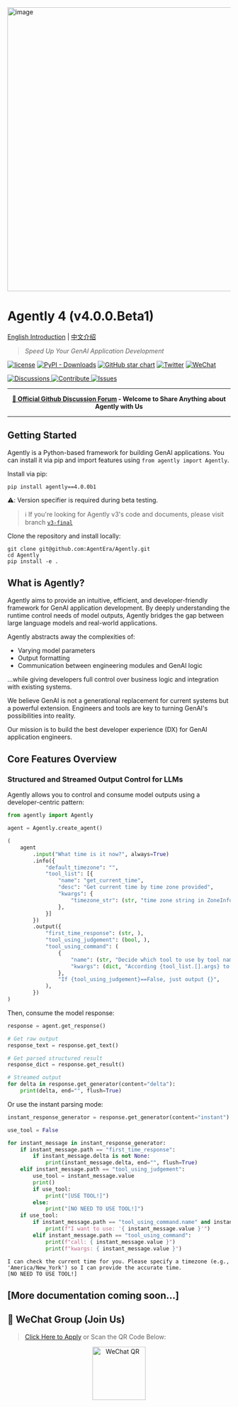 <img width="640" alt="image" src="https://github.com/user-attachments/assets/c645d031-c8b0-4dba-a515-9d7a4b0a6881" />

# Agently 4 (v4.0.0.Beta1)

[English Introduction](https://github.com/AgentEra/Agently/blob/main/README.md) | [中文介绍](https://github.com/AgentEra/Agently/blob/main/README_CN.md)


> *Speed Up Your GenAI Application Development*

[![license](https://img.shields.io/badge/license-Apache2.0-blue.svg?style=flat-square)](https://github.com/AgentEra/Agently/blob/main/LICENSE)
[![PyPI - Downloads](https://img.shields.io/pypi/dm/agently?style=flat-square)](https://pypistats.org/packages/agently)
[![GitHub star chart](https://img.shields.io/github/stars/agentera/agently?style=flat-square)](https://star-history.com/#agentera/agently)
[![Twitter](https://img.shields.io/twitter/url/https/twitter.com/AgentlyTech.svg?style=social&label=Follow%20%40AgentlyTech)](https://x.com/AgentlyTech)
<a href="https://doc.weixin.qq.com/forms/AIoA8gcHAFMAScAhgZQABIlW6tV3l7QQf">
<img alt="WeChat" src="https://img.shields.io/badge/WeChat%20Group-Apply-brightgreen?logo=wechat&style=flat-square">
</a>

<p>
  <a href="https://github.com/AgentEra/Agently/discussions/categories/general">
    <img alt="Discussions" src="https://img.shields.io/badge/Agently%20General%20Discussions-JOIN-brightgreen.svg?style=for-the-badge" />
  </a>
  <a href="https://github.com/AgentEra/Agently/discussions/categories/contribute-to-agently-4">
    <img alt="Contribute" src="https://img.shields.io/badge/Contribute%20to%20Agently%204%20-Join-blueviolet.svg?style=for-the-badge">
  </a>
  <a href="https://github.com/AgentEra/Agently/issues">
    <img alt="Issues" src="https://img.shields.io/badge/Report%20Issues-Report-red.svg?style=for-the-badge">
  </a>
</p>

<hr />

<p align="center">
    <b><a href = "https://github.com/AgentEra/Agently/discussions">💬 Official Github Discussion Forum</a> - Welcome to Share Anything about Agently with Us</b>
</p>

<hr />

## Getting Started

Agently is a Python-based framework for building GenAI applications. You can install it via pip and import features using `from agently import Agently`.

Install via pip:

```shell
pip install agently==4.0.0b1
```

⚠️: Version specifier is required during beta testing.

> ℹ️ If you're looking for Agently v3's code and documents, please visit branch [`v3-final`](https://github.com/AgentEra/Agently/tree/v3-final)

Clone the repository and install locally:

```shell
git clone git@github.com:AgentEra/Agently.git
cd Agently
pip install -e .
```

## What is Agently?

Agently aims to provide an intuitive, efficient, and developer-friendly framework for GenAI application development. By deeply understanding the runtime control needs of model outputs, Agently bridges the gap between large language models and real-world applications.

Agently abstracts away the complexities of:
- Varying model parameters
- Output formatting
- Communication between engineering modules and GenAI logic

...while giving developers full control over business logic and integration with existing systems.

We believe GenAI is not a generational replacement for current systems but a powerful extension. Engineers and tools are key to turning GenAI's possibilities into reality.

Our mission is to build the best developer experience (DX) for GenAI application engineers.

## Core Features Overview

### Structured and Streamed Output Control for LLMs

Agently allows you to control and consume model outputs using a developer-centric pattern:

```python
from agently import Agently

agent = Agently.create_agent()

(
    agent
        .input("What time is it now?", always=True)
        .info({
            "default_timezone": "",
            "tool_list": [{
                "name": "get_current_time",
                "desc": "Get current time by time zone provided",
                "kwargs": {
                    "timezone_str": (str, "time zone string in ZoneInfo()"),
                },
            }]
        })
        .output({
            "first_time_response": (str, ),
            "tool_using_judgement": (bool, ),
            "tool_using_command": (
                {
                    "name": (str, "Decide which tool to use by tool name:{tool_list.[].name}"),
                    "kwargs": (dict, "According {tool_list.[].args} to output kwargs dictionary"),
                },
                "If {tool_using_judgement}==False, just output {}",
            ),
        })
)
```

Then, consume the model response:

```python
response = agent.get_response()

# Get raw output
response_text = response.get_text()

# Get parsed structured result
response_dict = response.get_result()

# Streamed output
for delta in response.get_generator(content="delta"):
    print(delta, end="", flush=True)
```

Or use the instant parsing mode:

```python
instant_response_generator = response.get_generator(content="instant")

use_tool = False

for instant_message in instant_response_generator:
    if instant_message.path == "first_time_response":
        if instant_message.delta is not None:
            print(instant_message.delta, end="", flush=True)
    elif instant_message.path == "tool_using_judgement":
        use_tool = instant_message.value
        print()
        if use_tool:
            print("[USE TOOL!]")
        else:
            print("[NO NEED TO USE TOOL!]")
    if use_tool:
        if instant_message.path == "tool_using_command.name" and instant_message.is_complete:
            print(f"I want to use: '{ instant_message.value }'")
        elif instant_message.path == "tool_using_command":
            print(f"call: { instant_message.value }")
            print(f"kwargs: { instant_message.value }")
```

```shell
I can check the current time for you. Please specify a timezone (e.g., 'America/New_York') so I can provide the accurate time.
[NO NEED TO USE TOOL!]
```

## [More documentation coming soon...]

## 💬 WeChat Group (Join Us)

> [Click Here to Apply](https://doc.weixin.qq.com/forms/AIoA8gcHAFMAScAhgZQABIlW6tV3l7QQf)
> or Scan the QR Code Below:

<p align="center">
  <img width="120" alt="WeChat QR" src="https://github.com/AgentEra/Agently/assets/4413155/7f4bc9bf-a125-4a1e-a0a4-0170b718c1a6">
</p>
